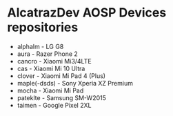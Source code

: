 
<!--

**Here are some ideas to get you started:**

🙋‍♀️ A short introduction - what is your organization all about?
🌈 Contribution guidelines - how can the community get involved?
👩‍💻 Useful resources - where can the community find your docs? Is there anything else the community should know?
🍿 Fun facts - what does your team eat for breakfast?
🧙 Remember, you can do mighty things with the power of [Markdown](https://docs.github.com/github/writing-on-github/getting-started-with-writing-and-formatting-on-github/basic-writing-and-formatting-syntax)
-->
# AlcatrazDev AOSP Devices repositories
- alphalm - LG G8
- aura - Razer Phone 2
- cancro - Xiaomi Mi3/4LTE
- cas - Xiaomi Mi 10 Ultra
- clover - Xiaomi Mi Pad 4 (Plus)
- maple(-dsds) - Sony Xperia XZ Premium
- mocha - Xiaomi Mi Pad
- pateklte - Samsung SM-W2015
- taimen - Google Pixel 2XL
